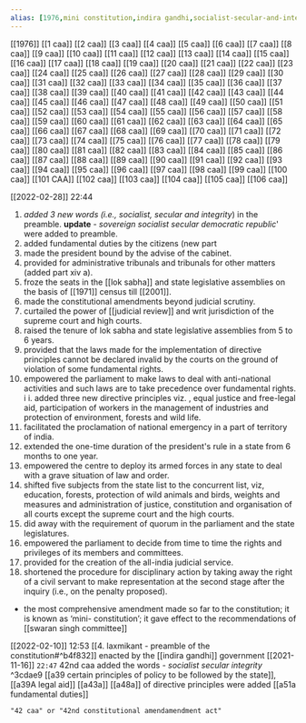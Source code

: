 ```yaml
---
alias: [1976,mini constitution,indira gandhi,socialist-secular-and-integrity]
---
```

[[1976]]
[[1 caa]] [[2 caa]] [[3 caa]] [[4 caa]] [[5 caa]] [[6 caa]] [[7 caa]] [[8 caa]] [[9 caa]] [[10 caa]] [[11 caa]] [[12 caa]] [[13 caa]] [[14 caa]] [[15 caa]] [[16 caa]] [[17 caa]] [[18 caa]] [[19 caa]] [[20 caa]]
[[21 caa]] [[22 caa]] [[23 caa]] [[24 caa]] [[25 caa]] [[26 caa]] [[27 caa]] [[28 caa]] [[29 caa]] [[30 caa]] [[31 caa]] [[32 caa]] [[33 caa]] [[34 caa]] [[35 caa]] [[36 caa]] [[37 caa]] [[38 caa]] [[39 caa]] [[40 caa]]
[[41 caa]] [[42 caa]] [[43 caa]] [[44 caa]] [[45 caa]] [[46 caa]] [[47 caa]] [[48 caa]] [[49 caa]] [[50 caa]] [[51 caa]] [[52 caa]] [[53 caa]] [[54 caa]] [[55 caa]] [[56 caa]] [[57 caa]] [[58 caa]] [[59 caa]] [[60 caa]]
[[61 caa]] [[62 caa]] [[63 caa]] [[64 caa]] [[65 caa]] [[66 caa]] [[67 caa]] [[68 caa]] [[69 caa]] [[70 caa]] [[71 caa]] [[72 caa]] [[73 caa]] [[74 caa]] [[75 caa]] [[76 caa]] [[77 caa]] [[78 caa]] [[79 caa]] [[80 caa]]
[[81 caa]] [[82 caa]] [[83 caa]] [[84 caa]] [[85 caa]] [[86 caa]] [[87 caa]] [[88 caa]] [[89 caa]] [[90 caa]] [[91 caa]] [[92 caa]] [[93 caa]] [[94 caa]] [[95 caa]] [[96 caa]] [[97 caa]] [[98 caa]] [[99 caa]] [[100 caa]]
[[101 CAA]] [[102 caa]] [[103 caa]] [[104 caa]] [[105 caa]] [[106 caa]]

[[2022-02-28]] 22:44
1. *added 3 new words (i.e., socialist, secular and integrity*) in the preamble. **update** - *sovereign socialist secular democratic republic*' were added to preamble.
2. added fundamental duties by the citizens (new part
3. made the president bound by the advise of the cabinet.
4. provided for administrative tribunals and tribunals for other matters (added part xiv a).
5. froze the seats in the [[lok sabha]] and state legislative assemblies on the basis of [[1971]] census till [[2001]].
6. made the constitutional amendments beyond judicial scrutiny.
7. curtailed the power of [[judicial review]] and writ jurisdiction of the supreme court and high courts.
8. raised the tenure of lok sabha and state legislative assemblies from 5 to 6 years.
9. provided that the laws made for the implementation of directive principles cannot be declared invalid by the courts on the ground of violation of some fundamental rights.
10. empowered the parliament to make laws to deal with anti-national activities and such laws are to take precedence over fundamental rights. i i. added three new directive principles viz. , equal justice and free-legal aid, participation of workers in the management of industries and protection of environment, forests and wild life.
12. facilitated the proclamation of national emergency in a part of territory of india.
13. extended the one-time duration of the president's rule in a state from 6 months to one year.
14. empowered the centre to deploy its armed forces in any state to deal with a grave situation of law and order.
15. shifted five subjects from the state list to the concurrent list, viz, education, forests, protection of wild animals and birds, weights and measures and administration of justice, constitution and organisation of all courts except the supreme court and the high courts.
16. did away with the requirement of quorum in the parliament and the state legislatures.
17. empowered the parliament to decide from time to time the rights and privileges of its members and committees.
18. provided for the creation of the all-india judicial service.
19. shortened the procedure for disciplinary action by taking away the right of a civil servant to make representation at the second stage after the inquiry (i.e., on the penalty proposed).

- the most comprehensive amendment made so far to the constitution; it is known as ‘mini- constitution’; it gave effect to the recommendations of [[swaran singh committee]]

[[2022-02-10]] 12:53 [[4. laxmikant - preamble of the constitution#^b4f832]]
enacted by the [[indira gandhi]] government
[[2021-11-16]]  `22:47`
42nd caa added the words -
*socialist*	 *secular*		 *integrity* ^3cdae9
[[a39 certain principles of policy to be followed by the state]], [[a39A legal aid]]
[[a43a]]
[[a48a]] of directive principles were added
[[a51a fundamental duties]]
```query 2022-02-14 17:14
"42 caa" or "42nd constitutional amendamendment act"
```